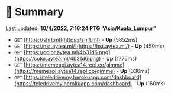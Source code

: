 # 📖 Summary
Last updated: **10/4/2022, 7:16:24 PTG "Asia/Kuala_Lumpur"**

- `GET` [https://shrt.ml](https://shrt.ml) - **Up** (5852ms)
- `GET` [https://hst.aytea.ml/](https://hst.aytea.ml/) - **Up** (450ms)
- `GET` [https://color.aytea.ml/4b31d6.png](https://color.aytea.ml/4b31d6.png) - **Up** (1775ms)
- `GET` [https://memeapi.aytea14.repl.co/gimme](https://memeapi.aytea14.repl.co/gimme) - **Up** (336ms)
- `GET` [https://teledrivemy.herokuapp.com/dashboard](https://teledrivemy.herokuapp.com/dashboard) - **Up** (160ms)
